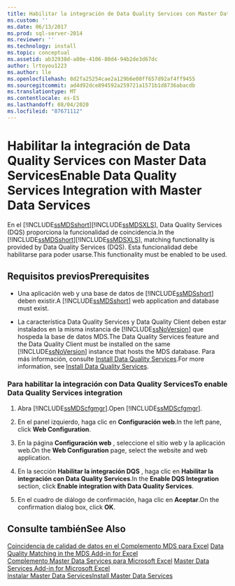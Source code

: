 ```yaml
---
title: Habilitar la integración de Data Quality Services con Master Data Services | Microsoft Docs
ms.custom: ''
ms.date: 06/13/2017
ms.prod: sql-server-2014
ms.reviewer: ''
ms.technology: install
ms.topic: conceptual
ms.assetid: ab32938d-a80e-4106-80d4-94b2de3d67dc
author: lrtoyou1223
ms.author: lle
ms.openlocfilehash: 8d2fa25254cae2a129b6e08ff657d92af4ff9455
ms.sourcegitcommit: ad4d92dce894592a259721a1571b1d8736abacdb
ms.translationtype: MT
ms.contentlocale: es-ES
ms.lasthandoff: 08/04/2020
ms.locfileid: "87671112"
---
```

# <a name="enable-data-quality-services-integration-with-master-data-services"></a><span data-ttu-id="aad1c-102">Habilitar la integración de Data Quality Services con Master Data Services</span><span class="sxs-lookup"><span data-stu-id="aad1c-102">Enable Data Quality Services Integration with Master Data Services</span></span>
  <span data-ttu-id="aad1c-103">En el [!INCLUDE[ssMDSshort](../../includes/ssmdsshort-md.md)][!INCLUDE[ssMDSXLS](../../includes/ssmdsxls-md.md)], Data Quality Services (DQS) proporciona la funcionalidad de coincidencia.</span><span class="sxs-lookup"><span data-stu-id="aad1c-103">In the [!INCLUDE[ssMDSshort](../../includes/ssmdsshort-md.md)][!INCLUDE[ssMDSXLS](../../includes/ssmdsxls-md.md)], matching functionality is provided by Data Quality Services (DQS).</span></span> <span data-ttu-id="aad1c-104">Esta funcionalidad debe habilitarse para poder usarse.</span><span class="sxs-lookup"><span data-stu-id="aad1c-104">This functionality must be enabled to be used.</span></span>  
  
## <a name="prerequisites"></a><span data-ttu-id="aad1c-105">Requisitos previos</span><span class="sxs-lookup"><span data-stu-id="aad1c-105">Prerequisites</span></span>  
  
-   <span data-ttu-id="aad1c-106">Una aplicación web y una base de datos de [!INCLUDE[ssMDSshort](../../includes/ssmdsshort-md.md)] deben existir.</span><span class="sxs-lookup"><span data-stu-id="aad1c-106">A [!INCLUDE[ssMDSshort](../../includes/ssmdsshort-md.md)] web application and database must exist.</span></span>  
  
-   <span data-ttu-id="aad1c-107">La característica Data Quality Services y Data Quality Client deben estar instalados en la misma instancia de [!INCLUDE[ssNoVersion](../../includes/ssnoversion-md.md)] que hospeda la base de datos MDS.</span><span class="sxs-lookup"><span data-stu-id="aad1c-107">The Data Quality Services feature and the Data Quality Client must be installed on the same [!INCLUDE[ssNoVersion](../../includes/ssnoversion-md.md)] instance that hosts the MDS database.</span></span> <span data-ttu-id="aad1c-108">Para más información, consulte [Install Data Quality Services](../../data-quality-services/install-windows/install-data-quality-services.md).</span><span class="sxs-lookup"><span data-stu-id="aad1c-108">For more information, see [Install Data Quality Services](../../data-quality-services/install-windows/install-data-quality-services.md).</span></span>  
  
### <a name="to-enable-data-quality-services-integration"></a><span data-ttu-id="aad1c-109">Para habilitar la integración con Data Quality Services</span><span class="sxs-lookup"><span data-stu-id="aad1c-109">To enable Data Quality Services integration</span></span>  
  
1.  <span data-ttu-id="aad1c-110">Abra [!INCLUDE[ssMDScfgmgr](../../includes/ssmdscfgmgr-md.md)].</span><span class="sxs-lookup"><span data-stu-id="aad1c-110">Open [!INCLUDE[ssMDScfgmgr](../../includes/ssmdscfgmgr-md.md)].</span></span>  
  
2.  <span data-ttu-id="aad1c-111">En el panel izquierdo, haga clic en **Configuración web**.</span><span class="sxs-lookup"><span data-stu-id="aad1c-111">In the left pane, click **Web Configuration**.</span></span>  
  
3.  <span data-ttu-id="aad1c-112">En la página **Configuración web** , seleccione el sitio web y la aplicación web.</span><span class="sxs-lookup"><span data-stu-id="aad1c-112">On the **Web Configuration** page, select the website and web application.</span></span>  
  
4.  <span data-ttu-id="aad1c-113">En la sección **Habilitar la integración DQS** , haga clic en **Habilitar la integración con Data Quality Services**.</span><span class="sxs-lookup"><span data-stu-id="aad1c-113">In the **Enable DQS Integration** section, click **Enable integration with Data Quality Services**.</span></span>  
  
5.  <span data-ttu-id="aad1c-114">En el cuadro de diálogo de confirmación, haga clic en **Aceptar**.</span><span class="sxs-lookup"><span data-stu-id="aad1c-114">On the confirmation dialog box, click **OK**.</span></span>  
  
## <a name="see-also"></a><span data-ttu-id="aad1c-115">Consulte también</span><span class="sxs-lookup"><span data-stu-id="aad1c-115">See Also</span></span>  
 <span data-ttu-id="aad1c-116">[Coincidencia de calidad de datos en el Complemento MDS para Excel](../microsoft-excel-add-in/data-quality-matching-in-the-mds-add-in-for-excel.md) </span><span class="sxs-lookup"><span data-stu-id="aad1c-116">[Data Quality Matching in the MDS Add-in for Excel](../microsoft-excel-add-in/data-quality-matching-in-the-mds-add-in-for-excel.md) </span></span>  
 <span data-ttu-id="aad1c-117">[Complemento Master Data Services para Microsoft Excel](../microsoft-excel-add-in/master-data-services-add-in-for-microsoft-excel.md) </span><span class="sxs-lookup"><span data-stu-id="aad1c-117">[Master Data Services Add-in for Microsoft Excel](../microsoft-excel-add-in/master-data-services-add-in-for-microsoft-excel.md) </span></span>  
 [<span data-ttu-id="aad1c-118">Instalar Master Data Services</span><span class="sxs-lookup"><span data-stu-id="aad1c-118">Install Master Data Services</span></span>](install-master-data-services.md)  
  
  
